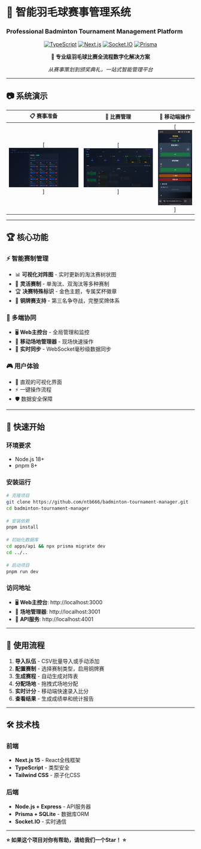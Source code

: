 # 🏸 智能羽毛球赛事管理系统
### Professional Badminton Tournament Management Platform

<div align="center">

[![TypeScript](https://img.shields.io/badge/TypeScript-007ACC?style=for-the-badge&logo=typescript&logoColor=white)](https://www.typescriptlang.org/)
[![Next.js](https://img.shields.io/badge/Next.js-000000?style=for-the-badge&logo=next.js&logoColor=white)](https://nextjs.org/)
[![Socket.IO](https://img.shields.io/badge/Socket.IO-010101?style=for-the-badge&logo=socket.io&logoColor=white)](https://socket.io/)
[![Prisma](https://img.shields.io/badge/Prisma-3982CE?style=for-the-badge&logo=Prisma&logoColor=white)](https://www.prisma.io/)

**🎯 专业级羽毛球比赛全流程数字化解决方案**

*从赛事策划到颁奖典礼，一站式智能管理平台*

</div>

---

## 📷 系统演示

| 📋 赛事准备 | 🎯 比赛管理 | 📱 移动端操作 |
|:---:|:---:|:---:|
| [![赛事准备](./docs/images/setup.png)] | [![比赛管理](./docs/images/management.png)]| [![移动端操作](./docs/images/mobile.jpg)]|

---

## 🏆 核心功能

### ⚡ 智能赛制管理
- 📊 **可视化对阵图** - 实时更新的淘汰赛树状图
- 🎯 **灵活赛制** - 单淘汰、双淘汰等多种赛制
- 🏆 **决赛特殊标识** - 金色主题，专属奖杯徽章
- 🥉 **铜牌赛支持** - 第三名争夺战，完整奖牌体系


### 📱 多端协同
- 🖥️ **Web主控台** - 全局管理和监控
- 📱 **移动场地管理器** - 现场快速操作
- 🔄 **实时同步** - WebSocket毫秒级数据同步

### 🎮 用户体验
- 🎨 直观的可视化界面
- ⚡ 一键操作流程
- 🛡️ 数据安全保障

---

## 🚄 快速开始

### 环境要求
- Node.js 18+
- pnpm 8+

### 安装运行
```bash
# 克隆项目
git clone https://github.com/ntb666/badminton-tournament-manager.git
cd badminton-tournament-manager

# 安装依赖
pnpm install

# 初始化数据库
cd apps/api && npx prisma migrate dev
cd ../..

# 启动项目
pnpm run dev
```

### 访问地址
- 🖥️ **Web主控台**: http://localhost:3000
- 📱 **场地管理器**: http://localhost:3001  
- 🔧 **API服务**: http://localhost:4001

---

## 📱 使用流程

1. **导入队伍** - CSV批量导入或手动添加
2. **配置赛制** - 选择赛制类型，启用铜牌赛
3. **生成赛程** - 自动生成对阵表
4. **分配场地** - 拖拽式场地分配
5. **实时计分** - 移动端快速录入比分
6. **查看结果** - 生成成绩单和统计报告

---

## 🛠️ 技术栈

### 前端
- **Next.js 15** - React全栈框架
- **TypeScript** - 类型安全
- **Tailwind CSS** - 原子化CSS

### 后端  
- **Node.js + Express** - API服务器
- **Prisma + SQLite** - 数据库ORM
- **Socket.IO** - 实时通信

---

**⭐ 如果这个项目对你有帮助，请给我们一个Star！ ⭐**

